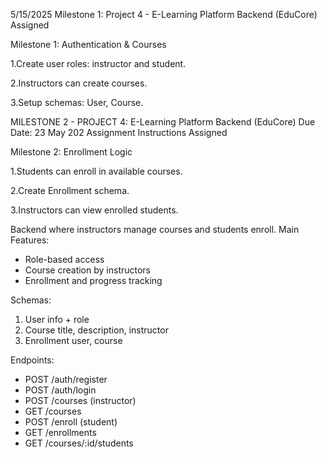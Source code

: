 
5/15/2025
Milestone 1: Project 4 - E-Learning Platform Backend (EduCore)
Assigned

Milestone 1: Authentication & Courses



1.Create user roles: instructor and student.



2.Instructors can create courses.



3.Setup schemas: User, Course.


MILESTONE 2 - PROJECT 4: E-Learning Platform Backend (EduCore)
Due Date: 23 May 202
Assignment Instructions
Assigned

Milestone 2: Enrollment Logic

1.Students can enroll in available courses.

2.Create Enrollment schema.

3.Instructors can view enrolled students.


Backend where instructors manage courses and students enroll. 
Main Features: 
- Role-based access 
- Course creation by instructors 
- Enrollment and progress tracking 

Schemas: 
1. User info + role 
2. Course title, description, instructor 
3. Enrollment user, course 

Endpoints: 
- POST /auth/register 
- POST /auth/login 
- POST /courses (instructor) 
- GET /courses 
- POST /enroll (student) 
- GET /enrollments 
- GET /courses/:id/students
